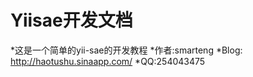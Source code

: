 Yiisae开发文档
===========
*这是一个简单的yii-sae的开发教程
*作者:smarteng
*Blog: http://haotushu.sinaapp.com/ 
*QQ:254043475

